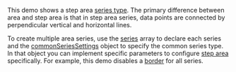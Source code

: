 This demo shows a step area [series type](/Documentation/ApiReference/UI_Components/dxChart/Configuration/series/#type). The primary difference between area and step area is that in step area series, data points are connected by perpendicular vertical and horizontal lines.

To create multiple area series, use the [series](/Documentation/ApiReference/UI_Components/dxChart/Configuration/series/) array to declare each series and the [commonSeriesSettings](/Documentation/ApiReference/UI_Components/dxChart/Configuration/commonSeriesSettings/) object to specify the common series type. In that object you can implement specific parameters to configure [step area](/Documentation/ApiReference/UI_Components/dxChart/Series_Types/StepAreaSeries/) specifically. For example, this demo disables a [border](/Documentation/ApiReference/UI_Components/dxChart/Series_Types/StepAreaSeries/border/) for all series.